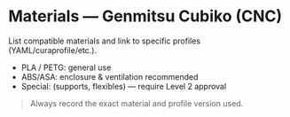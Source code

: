 # Materials — Genmitsu Cubiko (CNC)

List compatible materials and link to specific profiles (YAML/curaprofile/etc.).

- PLA / PETG: general use
- ABS/ASA: enclosure & ventilation recommended
- Special: (supports, flexibles) — require Level 2 approval

> Always record the exact material and profile version used.
